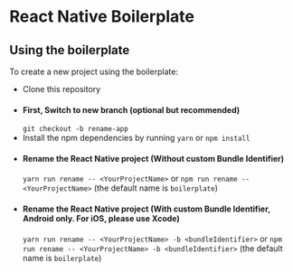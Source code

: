 # React Native Boilerplate

## Using the boilerplate

To create a new project using the boilerplate:

- Clone this repository
- #### First, Switch to new branch (optional but recommended)
  `git checkout -b rename-app`
- Install the npm dependencies by running `yarn` or `npm install`
- #### Rename the React Native project (Without custom Bundle Identifier)
  `yarn run rename -- <YourProjectName>` or `npm run rename -- <YourProjectName>` (the default name is `boilerplate`)
- #### Rename the React Native project (With custom Bundle Identifier, Android only. For iOS, please use Xcode)
  `yarn run rename -- <YourProjectName> -b <bundleIdentifier>` or `npm run rename -- <YourProjectName> -b <bundleIdentifier>` (the default name is `boilerplate`)

